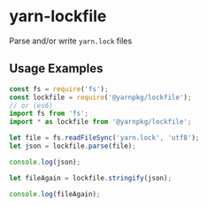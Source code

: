 # yarn-lockfile

Parse and/or write `yarn.lock` files

## Usage Examples

```js
const fs = require('fs');
const lockfile = require('@yarnpkg/lockfile');
// or (es6)
import fs from 'fs';
import * as lockfile from '@yarnpkg/lockfile';

let file = fs.readFileSync('yarn.lock', 'utf8');
let json = lockfile.parse(file);

console.log(json);

let fileAgain = lockfile.stringify(json);

console.log(fileAgain);
```
